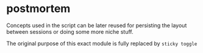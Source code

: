 # postmortem

Concepts used in the script can be later reused for persisting the layout between sessions or doing some more niche stuff.

The original purpose of this exact module is fully replaced by `sticky toggle`

